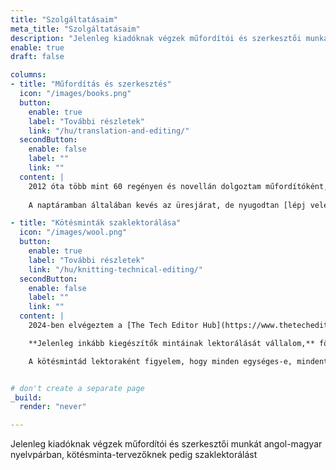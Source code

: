 ```yaml
---
title: "Szolgáltatásaim"
meta_title: "Szolgáltatásaim"
description: "Jelenleg kiadóknak végzek műfordítói és szerkesztői munkát angol-magyar nyelvpárban, kötésminta-tervezőknek pedig szaklektorálást"
enable: true
draft: false

columns:
- title: "Műfordítás és szerkesztés"
  icon: "/images/books.png"
  button:
    enable: true
    label: "További részletek"
    link: "/hu/translation-and-editing/"
  secondButton:
    enable: false
    label: ""
    link: ""
  content: |
    2012 óta több mint 60 regényen és novellán dolgoztam műfordítóként, és legalább 20 regényt szerkesztettem. Emellett szakcikkeket is írtam a legkülönfélébb témákban. Sokféle zsáner szövegével foglalkoztam már, illetve sok fordítóval és szerkesztővel együtt dolgoztam. (A korrektorokról, a tördelőkről és a borítótervezőkről nem is beszélve.)
    
    A naptáramban általában kevés az üresjárat, de nyugodtan [lépj velem kapcsolatba](/hu/contact), és beszélgessünk egyet. 😊

- title: "Kötésminták szaklektorálása"
  icon: "/images/wool.png"
  button:
    enable: true
    label: "További részletek"
    link: "/hu/knitting-technical-editing/"
  secondButton:
    enable: false
    label: ""
    link: ""
  content: |
    2024-ben elvégeztem a [The Tech Editor Hub](https://www.thetecheditorhub.com/) által kínált, kötésmintákra specializálódó szaklektori képzést. Joeli fantasztikus tanár volt, aki sokat tanított nekem a szaklektorálás módszereiről, illetve a tervezőkkel való munka szempontjairól. Később, mivel másféle megközelítésben tanítják a témát, a neves [The Knitting Guild Association (TKGA) tanúsítványt is nyújtó képzésébe](https://tkga.org/certification-for-technical-editors/) is belekezdtem.

    **Jelenleg inkább kiegészítők mintáinak lektorálását vállalom,** főleg zoknikét, kesztyűkét, sapkákét, kendőkét, sálakét és egyéb kis tárgyakét.

    A kötésmintád lektoraként figyelem, hogy minden egységes-e, mindent jól számoltál-e, de szerkesztem a szöveget is: javítom a helyesírási és nyelvhelyességi hibákat, valamint az elírásokat.


# don't create a separate page
_build:
  render: "never"

---
```


Jelenleg kiadóknak végzek műfordítói és szerkesztői munkát angol-magyar nyelvpárban, kötésminta-tervezőknek pedig szaklektorálást

<!-- <a href="https://www.flaticon.com/free-icons/books" title="books icons">Books icons created by Freepik - Flaticon</a> -->
<!-- <a href="https://www.flaticon.com/free-icons/wool" title="wool icons">Wool icons created by Freepik - Flaticon</a> -->